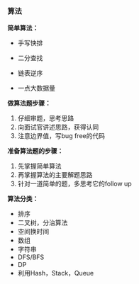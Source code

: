 ### 算法

**简单算法：**
* 手写快排

* 二分查找
* 链表逆序
* 一点大数据量

**做算法题步骤：**
1. 仔细审题，思考思路
2. 向面试官讲述思路，获得认同
3. 注意边界值，写bug free的代码

**准备算法题的步骤：**
1. 先掌握简单算法
2. 再掌握算法的主要解题思路
3. 针对一道简单的题，多思考它的follow up

**算法分类：**
* 排序
* 二叉树，分治算法
* 空间换时间
* 数组
* 字符串
* DFS/BFS
* DP
* 利用Hash，Stack，Queue
